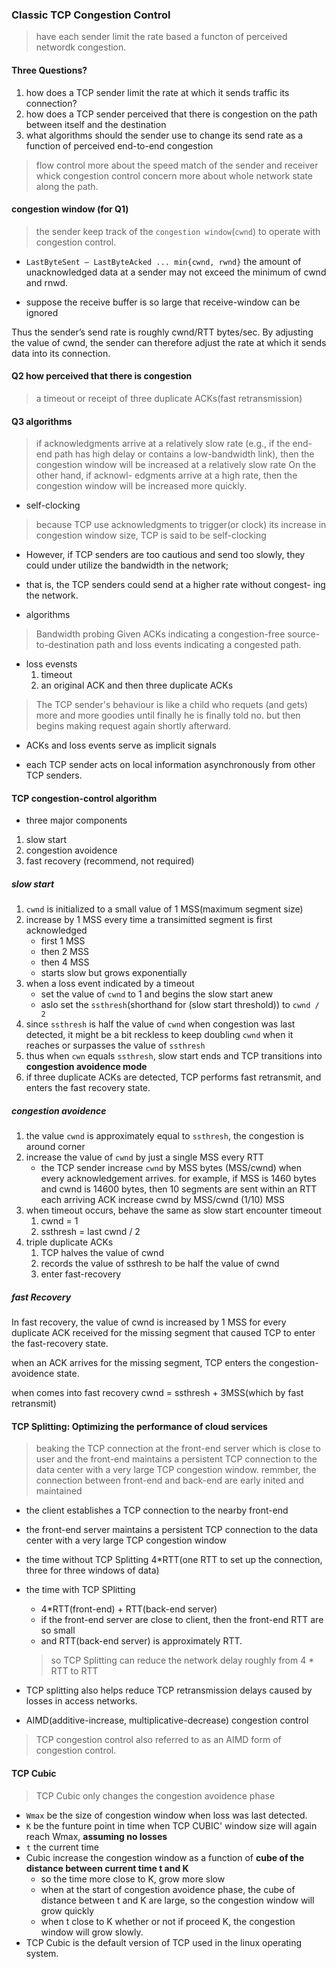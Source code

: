 ### Classic TCP Congestion Control

> have each sender limit the rate based a functon of perceived networdk congestion.

#### Three Questions?

1. how does a TCP sender limit the rate at which it sends traffic its connection?
2. how does a TCP sender perceived that there is congestion on the path between itself and the destination
3. what algorithms should the sender use to change its send rate as a function of perceived end-to-end congestion

> flow control more about the speed match of the sender and receiver
> whick congestion control concern more about whole network state along the path.

#### congestion window (for Q1)
> the sender keep track of the `congestion window`(`cwnd`) to operate with congestion control.

- `LastByteSent – LastByteAcked ... min{cwnd, rwnd}`
the amount of unacknowledged data at a sender may not exceed the minimum of cwnd and rnwd.

- suppose the receive buffer is so large that receive-window can be ignored

Thus the sender’s send rate is roughly cwnd/RTT bytes/sec. 
By adjusting the value of cwnd, the sender can therefore adjust the rate at which it sends data into its connection.

#### Q2 how perceived that there is congestion

> a timeout or receipt of three duplicate ACKs(fast retransmission)

#### Q3 algorithms
> if acknowledgments arrive at a relatively slow rate (e.g., if the end-end path has high delay or contains a low-bandwidth link), then the congestion window will be increased at a relatively slow rate
>  On the other hand, if acknowl- edgments arrive at a high rate, then the congestion window will be increased more quickly.

- self-clocking
> because TCP use acknowledgments to trigger(or clock) its increase in congestion window size, TCP is said to be self-clocking

- However, if TCP senders are too cautious and send too slowly, they could under utilize the bandwidth in the network; 
- that is, the TCP senders could send at a higher rate without congest- ing the network.

- algorithms

> Bandwidth probing
Given ACKs indicating a congestion-free source-to-destination path and loss events indicating a congested path.
- loss evensts
  1. timeout
  2. an original ACK and then three duplicate ACKs
> The TCP sender's behaviour is like a child who requets (and gets) more and more goodies until finally he is finally told no.
> but then begins making request again shortly afterward.

- ACKs and loss events serve as implicit signals

- each TCP sender acts on local information asynchronously from other TCP senders.

#### TCP congestion-control algorithm

- three major components
1. slow start
2. congestion avoidence
3. fast recovery (recommend, not required)

##### slow start
1. `cwnd` is initialized to a small value of 1 MSS(maximum segment size)
2. increase by 1 MSS every time a transimitted segment is first acknowledged
   - first 1 MSS
   - then 2 MSS
   - then 4 MSS
   - starts slow but grows exponentially
3. when a loss event indicated by a timeout
   - set the value of `cwnd` to 1 and begins the slow start anew
   - aslo set the `ssthresh`(shorthand for (slow start threshold)) to `cwnd / 2`
4. since `ssthresh` is half the value of `cwnd` when congestion was last detected, it might be a bit reckless to keep 
   doubling `cwnd` when it reaches or surpasses the value of `ssthresh`
5. thus when `cwn` equals `ssthresh`, slow start ends and TCP transitions into **congestion avoidence mode**
6. if three duplicate ACKs are detected, TCP performs fast retransmit, and enters the fast recovery state.

##### congestion avoidence
1. the value `cwnd` is approximately equal to `ssthresh`, the congestion is around corner
2. increase the value of `cwnd` by just a single MSS every RTT
   - the TCP sender increase `cwnd` by MSS bytes (MSS/cwnd) when every acknowledgement arrives.
     for example, if MSS is 1460 bytes and cwnd is 14600 bytes, then 10 segments are sent within an RTT
     each arriving ACK increase cwnd by MSS/cwnd (1/10) MSS
3. when timeout occurs, behave the same as slow start encounter timeout
   1. cwnd = 1
   2. ssthresh = last cwnd / 2
4. triple duplicate ACKs
   1. TCP halves the value of cwnd
   2. records the value of ssthresh to be half the value of cwnd
   3. enter fast-recovery

##### fast Recovery

In fast recovery, the value of cwnd is increased by 1 MSS for every duplicate ACK received for the missing segment that caused TCP to enter the fast-recovery state. 

when an ACK arrives for the missing segment, TCP enters the congestion-avoidence state.

when comes into fast recovery cwnd = ssthresh + 3MSS(which by fast retransmit)

#### TCP Splitting: Optimizing the performance of cloud services

> beaking the TCP connection at the front-end server which is close to user
> and the front-end maintains a persistent TCP connection to the data center with a very large TCP congestion window.
> remmber, the connection between front-end and back-end are early inited and maintained

- the client establishes a TCP connection to the nearby front-end
- the front-end server maintains a persistent TCP connection to the data center with a very large TCP congestion window
- the time without TCP Splitting
  4*RTT(one RTT to set up the connection, three for three windows of data)
- the time with TCP SPlitting
  - 4*RTT(front-end) + RTT(back-end server)
  - if the front-end server are close to client, then the front-end RTT are so small
  - and RTT(back-end server) is approximately RTT.
  > so TCP Splitting can reduce the network delay roughly from 4 * RTT to RTT
- TCP splitting also helps reduce TCP retransmission delays caused by losses in access networks.
  
   
- AIMD(additive-increase, multiplicative-decrease) congestion control 
> TCP congestion control also referred to as an AIMD form of congestion control.

#### TCP Cubic

> TCP Cubic only changes the congestion avoidence phase

- `Wmax` be the size of congestion window when loss was last detected.
- `K` be the funture point in time when TCP CUBIC' window size will again reach Wmax, **assuming no losses**
- `t` the current time
- Cubic increase the congestion window as a function of **cube of the distance between current time t and K**
  - so the time more close to K, grow more slow
  - when at the start of congestion avoidence phase, the cube of distance between t and K are large, so the congestion window will grow quickly
  - when t close to K whether or not if proceed K, the congestion window will grow slowly.
- TCP Cubic is the default version of TCP used in the linux operating system.



